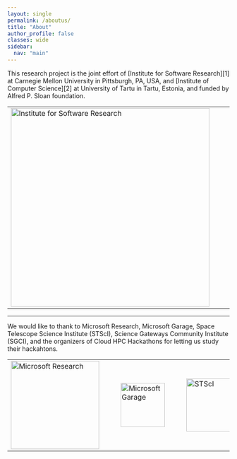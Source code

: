 ```yaml
---
layout: single
permalink: /aboutus/
title: "About"
author_profile: false
classes: wide
sidebar:
  nav: "main"
---
```


<!-- Based on our empirical study of 14 hackathons including:
- a large-scale corporate hackathon by Microsoft,
- events hosted by universities, and
- events hosted by scientific communities including three hack days at STScI, <br>
we provide a "<strong>hackathon planning kit</strong>" for different types of hackathons as well as other resources which we think are useful for hackathon planning.
<br>

<hr> -->
<p>This research project is the joint effort of [Institute for Software Research][1] at Carnegie Mellon University in Pittsburgh, PA, USA, and [Institute of Computer Science][2] at University of Tartu in Tartu, Estonia, and funded by Alfred P. Sloan foundation.</p>
<div style="text-align:center">
<table style="width: 100%;">
  <tr>
    <td><img src="/hackathon-planning-kit/images/isr.jpg" alt="Institute for Software Research" style="width:450px;height:auto;"></td>
    <td>&nbsp;&nbsp;&nbsp;&nbsp;</td>
    <td><img src="/hackathon-planning-kit/images/cmu.jpg" alt="Carnegie Mellon University" style="width:300px;height:auto;"></td>
    <td>&nbsp;&nbsp;&nbsp;&nbsp;</td>
    <!-- <td><img src="/hackathon-planning-kit/images/tartu.jpg" alt="University of Tartu" style="width:450px;height:80px;"></td> -->
    <td><img src="/hackathon-planning-kit/images/tartu.png" alt="University of Tartu" style="width:450px; height:auto;"></td>
    <td>&nbsp;&nbsp;&nbsp;&nbsp;</td>
    <td><img src="/hackathon-planning-kit/images/sloan.png" alt="Alfred P. Sloan Foundation" style="width:450px;height:auto;"></td>
  </tr>
</table>
</div>

<hr>
<p>We would like to thank to Microsoft Research, Microsoft Garage, Space Telescope Science Institute (STScI), Science Gateways Community Institute (SGCI), and the organizers of Cloud HPC Hackathons for letting us study their hackahtons.</p>
<div style="text-align:center">
<table style="width: 100%;">
  <tr style="width: 100%;">
    <td><img src="/hackathon-planning-kit/images/msft-research.jpg" alt="Microsoft Research" style="width:200px;height:auto;"></td>
    <td>&nbsp;&nbsp;&nbsp;&nbsp;</td>
    <td><img src="/hackathon-planning-kit/images/msft-garage.jpg" alt="Microsoft Garage" style="width:100px;height:auto;"></td>
    <td>&nbsp;&nbsp;&nbsp;&nbsp;</td>
    <td><img src="/hackathon-planning-kit/images/stsci.jpg" alt="STScI" style="width:120px;height:auto;"></td>
    <td>&nbsp;&nbsp;&nbsp;&nbsp;</td>
    <td><img src="/hackathon-planning-kit/images/sgci.jpg" alt="SGCI" style="width:120px;height:auto;"></td>
  </tr>
</table>
</div>

[1]:  https://www.isri.cmu.edu/
[2]:  https://www.cs.ut.ee/en
